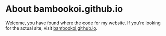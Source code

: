 # About bambookoi.github.io
Welcome, you have found where the code for my website. If you're looking for the actual site, visit [bambookoi.github.io](https://bambookoi.github.io).
